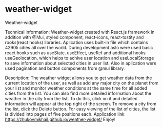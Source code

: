 # weather-widget
Weather-widget

Technical information:
Weather-widget created with React.js framework in addition with @Mui, styled component, react-icons, react-tostity and rooks(react hooks) libraries.
Aplication uses built-in file which contains 42905 cities all over the world.
During development aslo were used basic react hooks such as useState, useEffect, useRef and additional hooks useGeolocation, which helps to achive user location and  useLocalStorage to save information about selected cities in user list.
Also in aplication were used pagination and button components from @mui library.


Description:
The weather widget allows you to get weather data from the current location of the user, as well as add any major city on the planet from your list and monitor weather conditions at the same time for all added cities from the list. You can also find more detailed information about the weather in the city from the list. To do this, click on it and detailed information will appear at the top right of the screen. To remove a city from the list, click the Delete button. For easy viewing of the list of cities, the list is divided into pages of five positions each.
Application link https://zhukovmikhail.github.io/weather-widget/
Enjoy!
